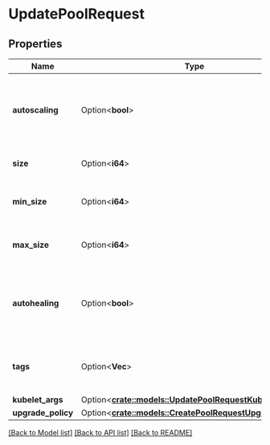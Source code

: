 # UpdatePoolRequest

## Properties

Name | Type | Description | Notes
------------ | ------------- | ------------- | -------------
**autoscaling** | Option<**bool**> | The new value for the enablement of autoscaling for the pool | [optional]
**size** | Option<**i64**> | The new size for the pool | [optional]
**min_size** | Option<**i64**> | The new minimun size for the pool | [optional]
**max_size** | Option<**i64**> | The new maximum size for the pool | [optional]
**autohealing** | Option<**bool**> | The new value for the enablement of autohealing for the pool | [optional]
**tags** | Option<**Vec<String>**> | The new tags associated with the pool | [optional]
**kubelet_args** | Option<[**crate::models::UpdatePoolRequestKubeletArgs**](UpdatePool_request_kubelet_args.md)> |  | [optional]
**upgrade_policy** | Option<[**crate::models::CreatePoolRequestUpgradePolicy**](CreatePool_request_upgrade_policy.md)> |  | [optional]

[[Back to Model list]](../README.md#documentation-for-models) [[Back to API list]](../README.md#documentation-for-api-endpoints) [[Back to README]](../README.md)


